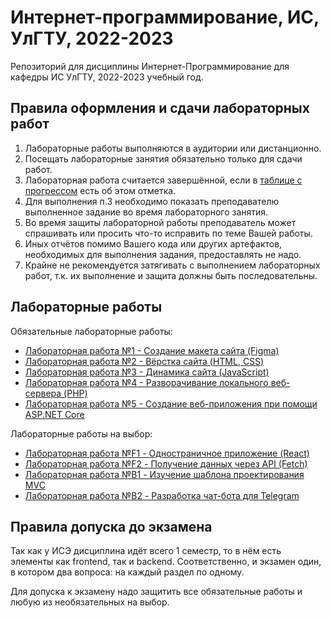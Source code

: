 # Интернет-программирование, ИС, УлГТУ, 2022-2023

Репозиторий для дисциплины Интернет-Программирование для кафедры ИС УлГТУ, 2022-2023 учебный год.

## Правила оформления и сдачи лабораторных работ

1. Лабораторные работы выполняются в аудитории или дистанционно.
2. Посещать лабораторные занятия обязательно только для сдачи работ.
3. Лабораторная работа считается завершённой, если в [таблице с прогрессом](https://disk.yandex.ru/i/P3tpkqqVJWgmKg) есть об этом отметка.
4. Для выполнения п.3 необходимо показать преподавателю выполненное задание во время лабораторного занятия.
5. Во время защиты лабораторной работы преподаватель может спрашивать или просить что-то исправить по теме Вашей работы.
6. Иных отчётов помимо Вашего кода или других артефактов, необходимых для выполнения задания, предоставлять не надо.
7. Крайне не рекомендуется затягивать с выполнением лабораторных работ, т.к. их выполнение и защита должны быть последовательны.

## Лабораторные работы

Обязательные лабораторные работы:

* [Лабораторная работа №1 - Создание макета сайта (Figma)](/lw01/README.md)
* [Лабораторная работа №2 - Вёрстка сайта (HTML, CSS)](/lw02/README.md)
* [Лабораторная работа №3 - Динамика сайта (JavaScript)](/TODO/README.md)
* [Лабораторная работа №4 - Разворачивание локального веб-сервера (PHP)](/TODO/README.md)
* [Лабораторная работа №5 - Создание веб-приложения при помощи ASP.NET Core](/TODO/README.md)

Лабораторные работы на выбор:

* [Лабораторная работа №F1 - Одностраничное приложение (React)](/TODO/README.md)
* [Лабораторная работа №F2 - Получение данных через API (Fetch)](/TODO/README.md)
* [Лабораторная работа №B1 - Изучение шаблона проектирования MVC](/TODO/README.md)
* [Лабораторная работа №B2 - Разработка чат-бота для Telegram](/TODO/README.md)

## Правила допуска до экзамена

Так как у ИСЭ дисциплина идёт всего 1 семестр, то в нём есть элементы как frontend, так и backend.
Соответственно, и экзамен один, в котором два вопроса: на каждый раздел по одному.

Для допуска к экзамену надо защитить все обязательные работы и любую из необязательных на выбор.
